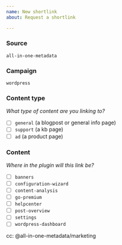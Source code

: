 ```yaml
---
name: New shortlink
about: Request a shortlink

---
```


### Source
`all-in-one-metadata`

### Campaign
`wordpress`

### Content type
 
_What type of content are you linking to?_

- [ ] `general` (a blogpost or general info page)
- [ ] `support` (a kb page)
- [ ] `ad` (a product page)

### Content

_Where in the plugin will this link be?_

- [ ] `banners`
- [ ] `configuration-wizard`
- [ ] `content-analysis`
- [ ] `go-premium`
- [ ] `helpcenter`
- [ ] `post-overview`
- [ ] `settings`
- [ ] `wordpress-dashboard`

cc: @all-in-one-metadata/marketing

